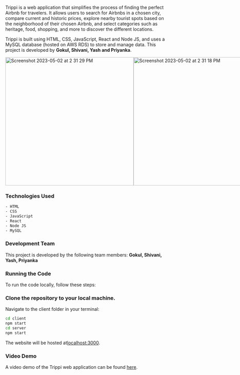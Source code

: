 Trippi is a web application that simplifies the process of finding the perfect Airbnb for travelers. 
It allows users to search for Airbnbs in a chosen city, compare current and historic prices, 
explore nearby tourist spots based on the neighborhood of their chosen Airbnb, and select categories such as heritage, food, shopping, and more to discover the different locations. 

Trippi is built using HTML, CSS, JavaScript, React and Node JS, and uses a MySQL database  (hosted on AWS RDS) to store and manage data. 
This project is developed by **Gokul, Shivani, Yash and Priyanka**.

<div style="display:flex">
  <img width="400" alt="Screenshot 2023-05-02 at 2 31 29 PM" src="https://user-images.githubusercontent.com/71208055/235754285-8afd64b1-7d8d-4962-91a6-806e8715573a.png">
  <img width="400" alt="Screenshot 2023-05-02 at 2 31 18 PM" src="https://user-images.githubusercontent.com/71208055/235754300-9d44d063-1d76-4885-81bb-6fd16c8e3bb4.png">
</div>

### Technologies Used

```bash
- HTML
- CSS
- JavaScript
- React
- Node JS
- MySQL
```

### Development Team
This project is developed by the following team members:
**Gokul, Shivani, Yash, Priyanka**


### Running the Code
To run the code locally, follow these steps:

### Clone the repository to your local machine.
Navigate to the client folder in your terminal:

```bash
cd client
npm start
cd server
npm start
```
The website will be hosted at[localhost:3000](localhost:3000).

### Video Demo
A video demo of the Trippi web application can be found [here](https://drive.google.com/file/d/126_WyK9eKawo7onajsfbpbExml4N4o3Z/view?usp=share_link).
